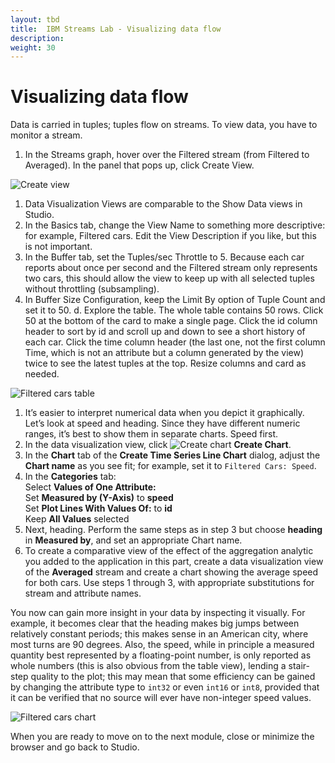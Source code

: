 ```yaml
---
layout: tbd
title:  IBM Streams Lab - Visualizing data flow
description:
weight: 30
---
```


# Visualizing data flow

Data is carried in tuples; tuples flow on streams. To view data, you have to monitor a stream.
1. 	In the Streams graph, hover over the Filtered stream (from Filtered to Averaged). In the panel that pops up, click Create View.

  ![Create view](https://TBD "Create view")

1. 	Data Visualization Views are comparable to the Show Data views in Studio.
  1. 	In the Basics tab, change the View Name to something more descriptive: for example, Filtered cars. Edit the View Description if you like, but this is not important.
  1. 	In the Buffer tab, set the Tuples/sec Throttle to 5. Because each car reports about once per second and the Filtered stream only represents two cars, this should allow the view to keep up with all selected tuples without throttling (subsampling).
  1. 	In Buffer Size Configuration, keep the Limit By option of Tuple Count and set it to 50.
d. 	Explore the table. The whole table contains 50 rows. Click 50 at the bottom of the card to make a single page. Click the id column header to sort by id and scroll up and down to see a short history of each car. Click the time column header (the last one, not the first column Time, which is not an attribute but a column generated by the view) twice to see the latest tuples at the top. Resize columns and card as needed.

  ![Filtered cars table](https://TBD "Filtered cars table")

1. 	It’s easier to interpret numerical data when you depict it graphically. Let’s look at speed and heading. Since they have different numeric ranges, it’s best to show them in separate charts. Speed first.
  1. 	In the data visualization view, click ![Create chart](https://TBD "Create chart") **Create Chart**.
  2. 	In the **Chart** tab of the **Create Time Series Line Chart** dialog, adjust the **Chart name** as you see fit; for example, set it to `Filtered Cars: Speed`.
  3. 	In the **Categories** tab:  
      Select **Values of One Attribute:**  
      Set **Measured by (Y-Axis)** to **speed**  
      Set **Plot Lines With Values Of:** to **id**  
      Keep **All Values** selected
1. 	Next, heading. Perform the same steps as in step 3 but choose **heading** in **Measured by**, and set an appropriate Chart name.
1. 	To create a comparative view of the effect of the aggregation analytic you added to the application in this part, create a data visualization view of the **Averaged** stream and create a chart showing the average speed for both cars. Use steps 1 through 3, with appropriate substitutions for stream and attribute names.

  You now can gain more insight in your data by inspecting it visually. For example, it becomes clear that the heading makes big jumps between relatively constant periods; this makes sense in an American city, where most turns are 90 degrees. Also, the speed, while in principle a measured quantity best represented by a floating-point number, is only reported as whole numbers (this is also obvious from the table view), lending a stair-step quality to the plot; this may mean that some efficiency can be gained by changing the attribute type to `int32` or even `int16` or `int8`, provided that it can be verified that no source will ever have non-integer speed values.

  ![Filtered cars chart](https://TBD "Filtered cars chart")

  When you are ready to move on to the next module, close or minimize the browser and go back to Studio.
